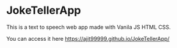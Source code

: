 # JokeTellerApp
This is a text to speech web app made with Vanila JS HTML CSS.

You can access it here https://ajit99999.github.io/JokeTellerApp/
